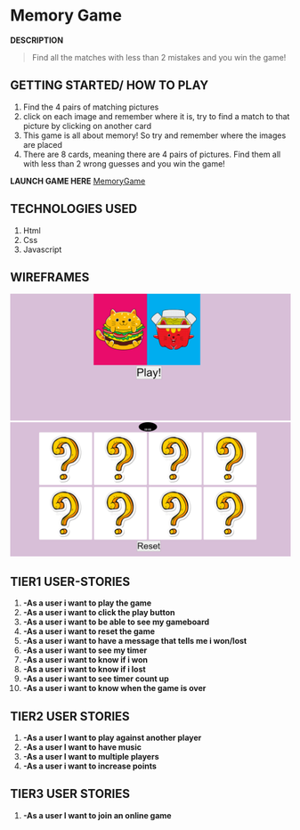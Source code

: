 # Memory Game
**DESCRIPTION**
>Find all the matches with less than 2 mistakes and you win the game!

## GETTING STARTED/ HOW TO PLAY

1. Find the 4 pairs of matching pictures 
2. click on each image and remember where it is, try to find a match to that picture by clicking on another card
3. This game is all about memory! So try and remember where the images are placed
4. There are 8 cards, meaning there are 4 pairs of
pictures. Find them all with less than 2 wrong guesses and you win the game!

  **LAUNCH GAME HERE**
  [MemoryGame](https://godise.github.io/Project-1-game/)


## TECHNOLOGIES USED
1. Html
2. Css
3. Javascript

## WIREFRAMES
![alt text](images/StarterPg.png)
![alt text](images/GamePg.png)


## TIER1 USER-STORIES

1. **-As a user i want to play the game**     
2. **-As a user i want to click the play button**
3. **-As a user i want to be able to see my gameboard**
4. **-As a user i want to reset the game**   
5. **-As a user i want to have a message that tells me i won/lost**
6. **-As a user i want to see my timer**
7. **-As a user i want to know if i won**
8. **-As a user i want to know if i lost**
9. **-As a user i want to see timer count up**
10. **-As a user i want to know when the game is over**


## TIER2 USER STORIES

1. **-As a user I want to play against another player**
2. **-As a user I want to have music**
3. **-As a user I want to multiple players**
4. **-As a user i want to increase points**

## TIER3 USER STORIES

1. **-As a user I want to join an online game**


